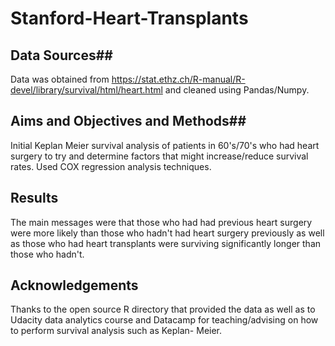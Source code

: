 # Stanford-Heart-Transplants
## Data Sources##

Data was obtained from https://stat.ethz.ch/R-manual/R-devel/library/survival/html/heart.html and cleaned using Pandas/Numpy.

## Aims and Objectives and Methods##

Initial Keplan Meier survival analysis of patients in 60's/70's who had heart surgery to try and determine factors that might increase/reduce survival rates. Used COX regression analysis techniques.

## Results ##
The main messages were that those who had had previous heart surgery were more likely than those who hadn't had heart surgery previously as well as those who had heart transplants were surviving significantly longer than those who hadn't.

## Acknowledgements ##

Thanks to the open source R directory that provided the data as well as to Udacity data analytics course and Datacamp for teaching/advising on how to perform survival analysis such as Keplan- Meier. 
